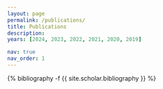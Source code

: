 ```yaml
---
layout: page
permalink: /publications/
title: Publications
description: 
years: [2024, 2023, 2022, 2021, 2020, 2019]

nav: true
nav_order: 1
---
```

<!-- _pages/publications.md -->
<div class="publications">

{% bibliography -f {{ site.scholar.bibliography }} %}

</div>
